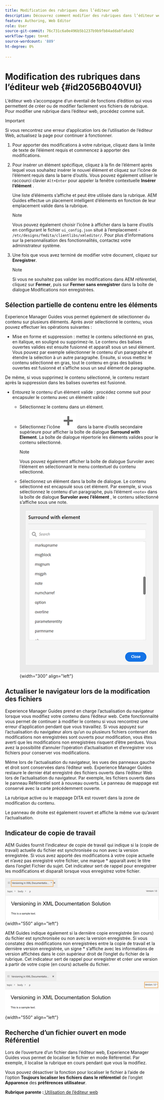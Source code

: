 ```yaml
---
title: Modification des rubriques dans l’éditeur web
description: Découvrez comment modifier des rubriques dans l’éditeur web. Découvrez les différentes fonctions d’édition permettant de modifier vos fichiers de rubrique dans AEM Guides.
feature: Authoring, Web Editor
role: User
source-git-commit: 76c731c6a0e496b5b1237b9b9fb84adda8fa8a92
workflow-type: tm+mt
source-wordcount: '889'
ht-degree: 0%

---
```


# Modification des rubriques dans l’éditeur web {#id2056B040VUI}

L’éditeur web s’accompagne d’un éventail de fonctions d’édition qui vous permettent de créer ou de modifier facilement vos fichiers de rubrique. Pour modifier une rubrique dans l’éditeur web, procédez comme suit.

>[!IMPORTANT]
>
> Si vous rencontrez une erreur d’application lors de l’utilisation de l’éditeur Web, actualisez la page pour continuer à fonctionner.

1. Pour apporter des modifications à votre rubrique, cliquez dans la limite de texte de l’élément requis et commencez à apporter des modifications.

1. Pour insérer un élément spécifique, cliquez à la fin de l’élément après lequel vous souhaitez insérer le nouvel élément et cliquez sur l’icône de l’élément requis dans la barre d’outils. Vous pouvez également utiliser le raccourci clavier `Alt+Enter` pour appeler la fenêtre contextuelle **Insérer l’élément** .

   Une liste d’éléments s’affiche et peut être utilisée dans la rubrique. AEM Guides effectue un placement intelligent d’éléments en fonction de leur emplacement valide dans la rubrique.

   >[!NOTE]
   >
   > Vous pouvez également choisir l’icône à afficher dans la barre d’outils en configurant le fichier `ui_config.json` situé à l’emplacement - `/etc/designs/fmdita/clientlibs/xmleditor/`. Pour plus d’informations sur la personnalisation des fonctionnalités, contactez votre administrateur système.

1. Une fois que vous avez terminé de modifier votre document, cliquez sur **Enregistrer**.

   >[!NOTE]
   >
   > Si vous ne souhaitez pas valider les modifications dans AEM référentiel, cliquez sur **Fermer**, puis sur **Fermer sans enregistrer** dans la boîte de dialogue Modifications non enregistrées.


## Sélection partielle de contenu entre les éléments

Experience Manager Guides vous permet également de sélectionner du contenu sur plusieurs éléments. Après avoir sélectionné le contenu, vous pouvez effectuer les opérations suivantes :
- Mise en forme et suppression : mettez le contenu sélectionné en gras, en italique, en souligné ou supprimez-le. Le contenu des balises ouvertes valides est ensuite fusionné et apparaît sous un seul élément. Vous pouvez par exemple sélectionner le contenu d’un paragraphe et étendre la sélection à un autre paragraphe. Ensuite, si vous mettez le contenu sélectionné en gras, tout le contenu en gras des balises ouvertes est fusionné et s’affiche sous un seul élément de paragraphe.

De même, si vous supprimez le contenu sélectionné, le contenu restant après la suppression dans les balises ouvertes est fusionné.

- Entourez le contenu d’un élément valide : procédez comme suit pour encapsuler le contenu avec un élément valide :
   - Sélectionnez le contenu dans un élément.
   - Sélectionnez l’icône ![add](images/Add_icon.svg) dans la barre d’outils secondaire supérieure pour afficher la boîte de dialogue **Surround with Element**. La boîte de dialogue répertorie les éléments valides pour le contenu sélectionné.
     >[!NOTE]
     >
     > Vous pouvez également afficher la boîte de dialogue Survoler avec l’élément en sélectionnant le menu contextuel du contenu sélectionné.

   - Sélectionnez un élément dans la boîte de dialogue. Le contenu sélectionné est encapsulé sous cet élément. Par exemple, si vous sélectionnez le contenu d’un paragraphe, puis l’élément `<note>` dans la boîte de dialogue **Survoler avec l’élément** , le contenu sélectionné s’affiche sous une note.\
     ![Boîte de dialogue d’élément entouré](./images/surround-element.png) {width="300" align="left"}

## Actualiser le navigateur lors de la modification des fichiers

Experience Manager Guides prend en charge l’actualisation du navigateur lorsque vous modifiez votre contenu dans l’éditeur web. Cette fonctionnalité vous permet de continuer à modifier le contenu si vous rencontrez une erreur d’application pendant que vous travaillez. Si vous appuyez sur l’actualisation du navigateur alors qu’un ou plusieurs fichiers contenant des modifications non enregistrées sont ouverts pour modification, vous êtes averti que les modifications non enregistrées risquent d’être perdues. Vous avez la possibilité d’annuler l’opération d’actualisation et d’enregistrer vos fichiers pour conserver vos modifications.

Même lors de l’actualisation du navigateur, les vues des panneaux gauche et droit sont conservées dans l’éditeur web. Experience Manager Guides restaure le dernier état enregistré des fichiers ouverts dans l’éditeur Web lors de l’actualisation du navigateur. Par exemple, les fichiers ouverts dans le panneau Référentiel sont à nouveau ouverts. Le panneau de mappage est conservé avec la carte précédemment ouverte.

La rubrique active ou le mappage DITA est rouvert dans la zone de modification du contenu.

Le panneau de droite est également rouvert et affiche la même vue qu’avant l’actualisation.

## Indicateur de copie de travail

AEM Guides fournit l’indicateur de copie de travail qui indique si la \(copie de travail\) actuelle du fichier est synchronisée ou non avec la version enregistrée. Si vous avez apporté des modifications à votre copie actuelle et n’avez pas enregistré votre fichier, une marque \* apparaît avec le titre dans l’onglet Fichier du sujet. Cet indicateur sert de rappel pour enregistrer les modifications et disparaît lorsque vous enregistrez votre fichier.

![indicateur de copie de travail](images/working-copy-text-update-indicator.png){width="550" align="left"}

AEM Guides indique également si la dernière copie enregistrée \(en cours\) du fichier est synchronisée ou non avec la version enregistrée. Si vous constatez des modifications non enregistrées entre la copie de travail et la dernière version enregistrée, un signe \* s’affiche avec les informations de version affichées dans le coin supérieur droit de l’onglet du fichier de la rubrique. Cet indicateur sert de rappel pour enregistrer et créer une version à partir de votre copie \(en cours\) actuelle du fichier.

![Indicateur de mise à jour de version](images/version-update-indicator.png){width="550" align="left"}




## Recherche d’un fichier ouvert en mode Référentiel

Lors de l’ouverture d’un fichier dans l’éditeur web, Experience Manager Guides vous permet de localiser le fichier en mode Référentiel. Par exemple, il localise la rubrique en cours pendant que vous la modifiez.

Vous pouvez désactiver la fonction pour localiser le fichier à l’aide de l’option **Toujours localiser les fichiers dans le référentiel** de l’onglet **Apparence** des **préférences utilisateur**.


**Rubrique parente :**[ Utilisation de l’éditeur web](web-editor.md)
